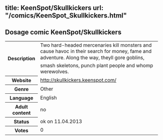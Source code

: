 title: KeenSpot/Skullkickers
url: "/comics/KeenSpot_Skullkickers.html"
---
Dosage comic KeenSpot/Skullkickers
-----------------------------------------

<table class="comicinfo">
<tr>
<th>Description</th><td>Two hard-headed mercenaries kill monsters and cause havoc in their search for money, fame and adventure. Along the way, theyll gore goblins, smash skeletons, punch plant people and whomp werewolves.</td>
</tr>
<tr>
<th>Website</th><td><a href="http://skullkickers.keenspot.com/">http://skullkickers.keenspot.com/</a></td>
</tr>
<tr>
<th>Genre</th><td>Other</td>
</tr>
<tr>
<th>Language</th><td>English</td>
</tr>
<tr>
<th>Adult content</th><td>no</td>
</tr>
<tr>
<th>Status</th><td>ok on 11.04.2013</td>
</tr>
<tr>
<th>Votes</th><td>0</div></td>
</tr>
</table>

